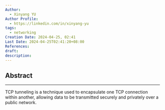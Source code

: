 ```yaml
---
Author:
  - Xinyang YU
Author Profile:
  - https://linkedin.com/in/xinyang-yu
tags:
  - networking
Creation Date: 2024-04-25, 02:41
Last Date: 2024-04-25T02:41:20+08:00
References: 
draft: 
description: 
---
```

## Abstract
----
TCP tunneling is a technique used to encapsulate one TCP connection within another, allowing data to be transmitted securely and privately over a public network.